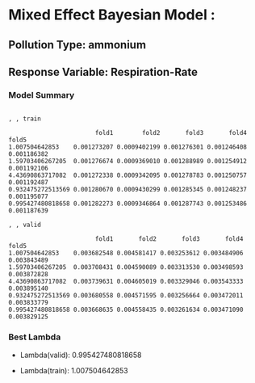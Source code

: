 # Mixed Effect Bayesian Model :


## Pollution Type: ammonium
## Response Variable: Respiration-Rate
### Model Summary

```

, , train

                        fold1        fold2       fold3       fold4       fold5
1.007504642853    0.001273207 0.0009402199 0.001276301 0.001246408 0.001186382
1.59703406267205  0.001276674 0.0009369010 0.001288989 0.001254912 0.001192106
4.43690863717082  0.001272338 0.0009342095 0.001278783 0.001250757 0.001192487
0.932475272513569 0.001280670 0.0009430299 0.001285345 0.001248237 0.001195077
0.995427480818658 0.001282273 0.0009346864 0.001287743 0.001253486 0.001187639

, , valid

                        fold1       fold2       fold3       fold4       fold5
1.007504642853    0.003682548 0.004581417 0.003253612 0.003484906 0.003843489
1.59703406267205  0.003708431 0.004590089 0.003313530 0.003498593 0.003872828
4.43690863717082  0.003739631 0.004605019 0.003329046 0.003543333 0.003895140
0.932475272513569 0.003680558 0.004571595 0.003256664 0.003472011 0.003833779
0.995427480818658 0.003668635 0.004558435 0.003261634 0.003471090 0.003829125

```


### Best Lambda

* Lambda(valid): 0.995427480818658

* Lambda(train): 1.007504642853


